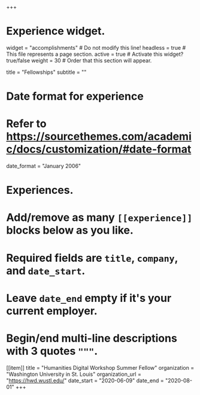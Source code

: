+++
# Experience widget.
widget = "accomplishments"  # Do not modify this line!
headless = true  # This file represents a page section.
active = true # Activate this widget? true/false
weight = 30  # Order that this section will appear.

title = "Fellowships"
subtitle = ""

# Date format for experience
#   Refer to https://sourcethemes.com/academic/docs/customization/#date-format
date_format = "January 2006"

# Experiences.
#   Add/remove as many `[[experience]]` blocks below as you like.
#   Required fields are `title`, `company`, and `date_start`.
#   Leave `date_end` empty if it's your current employer.
#   Begin/end multi-line descriptions with 3 quotes `"""`.

[[item]]
  title = "Humanities Digital Workshop Summer Fellow"
  organization = "Washington University in St. Louis"
  organization_url = "https://hwd.wustl.edu/"
  date_start = "2020-06-09"
  date_end = "2020-08-01"
+++
